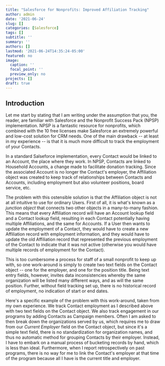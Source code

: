 ```yaml
---
title: "Salesforce for Nonprofits: Improved Affiliation Tracking"
author: admin
date: '2021-06-24'
slug: []
categories: [Salesforce]
tags: []
subtitle: ''
summary: ''
authors: []
lastmod: '2021-06-24T14:35:24-05:00'
featured: no
image:
  caption: ''
  focal_point: ''
  preview_only: no
projects: []
draft: true
---
```


## Introduction

Let me start by stating that I am writing under the assumption that you, the reader, are familiar with Salesforce and the Nonprofit Success Pack (NPSP) implementation. NPSP is a fantastic resource for nonprofits, which combined with the 10 free licenses make Salesforce an extremely powerful and low-cost solution for CRM needs. One of the main drawback -- at least in my experience -- is that it is much more difficult to track the employment of your Contacts.

In a standard Salseforce implementation, every Contact would be linked to an Account, the place where they work. In NPSP, Contacts are linked to Household Accounts, a change made to facilitate donation tracking. Since the associated Account is no longer the Contact's employer, the Affiliation object was created to keep track of relationships between Contacts and Accounts, including employment but also volunteer positions, board service, etc.

The problem with this ostensible solution is that the Affiliation object is not at all intuitive to use for ordinary Users. First of all, it is what's known as a *junction object* that connects two other objects in a many-to-many fashion. This means that every Affiliation record will have an Account lookup field and a Contact lookup field, resulting in each Contact potentially having multiple Affiliations, and the same for Accounts. If a User then wants to update the employment of a Contact, they would have to create a new Affiliation record with employment information, and they would have to update the old Affiliation record that represented the previous employment of the Contact to indicate that it was not active (otherwise you would have multiple records of employment for the Contact).

This is too cumbersome a process for staff of a small nonprofit to keep up with, so one work-around is simply to create two text fields on the Contact object -- one for the employer, and one for the position title. Being text entry fields, however, invites data inconsistencies whereby the same organization will be listed many different ways, and as will the same position. Further, without field tracking set up, there is no historical record of employment, no indication of start or end dates.

Here's a specific example of the problem with this work-around, taken from my own experience. We track Contact employment as I described above with two text fields on the Contact object. We also track engagement in our programs by adding Contacts as Campaign members. Often I am asked to then break down the organizations served by us, which requires me to draw from our *Current Employer* field on the Contact object, but since it's a simple text field, there is no standardization for organization names, and thus no automatic method for grouping Contacts by their employer. Instead, I have to embark on a manual process of bucketing records by hand, which is less than ideal. Furthermore, when I report retrospectively on past programs, there is no way for me to link the Contact's employer at that time of the program because all I have is the current title and employer.
